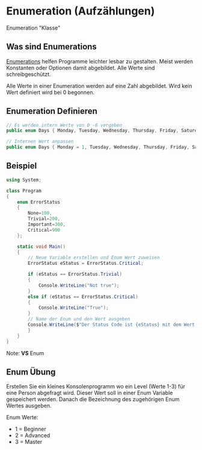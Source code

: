 # Enumeration (Aufzählungen)

Enumeration "Klasse"


<!-- .slide: class="left" -->
## Was sind Enumerations

[Enumerations](https://docs.microsoft.com/de-de/dotnet/csharp/programming-guide/enumeration-types) helfen Programme leichter lesbar zu gestalten. Meist werden
Konstanten oder Optionen damit abgebildet. Alle Werte sind schreibgeschützt.

Alle Werte in einer Enumeration werden auf eine Zahl abgebildet. Wird kein Wert definiert wird bei 0 begonnen.


<!-- .slide: class="left" -->
## Enumeration Definieren

```csharp
// Es werden intern Werte von 0 -6 vergeben
public enum Days { Monday, Tuesday, Wednesday, Thursday, Friday, Saturday, Sunday }

// Internen Wert anpassen
public enum Days { Monday = 1, Tuesday, Wednesday, Thursday, Friday, Saturday, Sunday }

```


<!-- .slide: class="left" -->
## Beispiel

```csharp
using System;

class Program
{
    enum ErrorStatus
    {
        None=100,  
        Trivial=200,  
        Important=300,  
        Critical=900
    };

    static void Main()
    {
        // Neue Variable erstellen und Enum Wert zuweisen
        ErrorStatus eStatus = ErrorStatus.Critical;

        if (eStatus == ErrorStatus.Trivial)
        {
            Console.WriteLine("Not true");
        }
        else if (eStatus == ErrorStatus.Critical)
        {
            Console.WriteLine("True");
        }
        // Name der Enum und den Wert ausgeben
        Console.WriteLine($"Der Status Code ist {eStatus} mit dem Wert {(int)eStatus}");
        }
    }
}
```

Note: **VS** Enum


<!-- .slide: class="left" -->
## Enum Übung

Erstellen Sie ein kleines Konsolenprogramm wo ein Level (Werte 1-3) für eine Person abgefragt wird. Dieser Wert soll in einer Enum Variable gespeichert werden. Danach die Bezeichnung des zugehörigen Enum Wertes ausgeben.

Enum Werte:

* 1 = Beginner
* 2 = Advanced
* 3 = Master
